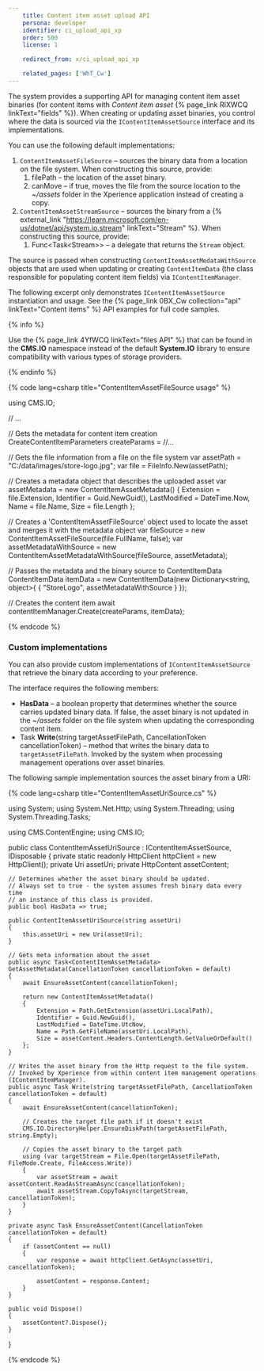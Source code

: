 ```yaml
---
    title: Content item asset upload API
    persona: developer
    identifier: ci_upload_api_xp
    order: 500
    license: 1

    redirect_from: x/ci_upload_api_xp

    related_pages: ['WhT_Cw']
---
```


The system provides a supporting API for managing content item asset binaries (for content items with *Content item asset* {% page_link RIXWCQ linkText="fields" %}). When creating or updating asset binaries, you control where the data is sourced via the `IContentItemAssetSource` interface and its implementations.

You can use the following default implementations:

1. `ContentItemAssetFileSource` – sources the binary data from a location on the file system. When constructing this source, provide:
    1. filePath – the location of the asset binary.
    2. canMove – if true, moves the file from the source location to the *~/assets* folder in the Xperience application instead of creating a copy.
2. `ContentItemAssetStreamSource` – sources the binary from a {% external_link "https://learn.microsoft.com/en-us/dotnet/api/system.io.stream" linkText="Stream" %}. When constructing this source, provide:
    1. Func\<Task\<Stream\>\> – a delegate that returns the `Stream` object.

The source is passed when constructing `ContentItemAssetMedataWithSource` objects that are used when updating or creating `ContentItemData` (the class responsible for populating content item fields) via `IContentItemManager`.

The following excerpt only demonstrates `IContentItemAssetSource` instantiation and usage. See the {% page_link 0BX_Cw collection="api" linkText="Content items" %} API examples for full code samples.

{% info %}

Use the {% page_link 4YfWCQ linkText="files API" %} that can be found in the **CMS.IO** namespace instead of the default **System.IO** library to ensure compatibility with various types of storage providers.

{% endinfo %}

{% code lang=csharp title="ContentItemAssetFileSource usage" %}

using CMS.IO;

// ...

// Gets the metadata for content item creation
CreateContentItemParameters createParams = //...

// Gets the file information from a file on the file system
var assetPath = "C:/data/images/store-logo.jpg";
var file = FileInfo.New(assetPath);

// Creates a metadata object that describes the uploaded asset
var assetMetadata = new ContentItemAssetMetadata()
{
    Extension = file.Extension,
    Identifier = Guid.NewGuid(),
    LastModified = DateTime.Now,
    Name = file.Name,
    Size = file.Length
};

// Creates a 'ContentItemAssetFileSource' object used to locate the asset and merges it with the metadata object
var fileSource = new ContentItemAssetFileSource(file.FullName, false);
var assetMetadataWithSource = new ContentItemAssetMetadataWithSource(fileSource, assetMetadata);

// Passes the metadata and the binary source to ContentItemData
ContentItemData itemData = new ContentItemData(new Dictionary<string, object>{
    { "StoreLogo", assetMetadataWithSource }
});

// Creates the content item 
await contentItemManager.Create(createParams, itemData);

{% endcode %}

### Custom implementations

You can also provide custom implementations of `IContentItemAssetSource` that retrieve the binary data according to your preference.

The interface requires the following members:

- **HasData** – a boolean property that determines whether the source carries updated binary data. If false, the asset binary is not updated in the *~/assets* folder on the file system when updating the corresponding content item.
- Task **Write**(string targetAssetFilePath, CancellationToken cancellationToken) – method that writes the binary data to `targetAssetFilePath`. Invoked by the system when processing management operations over asset binaries.

The following sample implementation sources the asset binary from a URI:

{% code lang=csharp title="ContentItemAssetUriSource.cs" %}

using System;
using System.Net.Http;
using System.Threading;
using System.Threading.Tasks;

using CMS.ContentEngine;
using CMS.IO;

public class ContentItemAssetUriSource : IContentItemAssetSource, IDisposable
{
    private static readonly HttpClient httpClient = new HttpClient();
    private Uri assetUri;
    private HttpContent assetContent;

    // Determines whether the asset binary should be updated.
    // Always set to true - the system assumes fresh binary data every time 
    // an instance of this class is provided.
    public bool HasData => true;

    public ContentItemAssetUriSource(string assetUri)
    {
        this.assetUri = new Uri(assetUri);
    }

    // Gets meta information about the asset
    public async Task<ContentItemAssetMetadata> GetAssetMetadata(CancellationToken cancellationToken = default)
    {
        await EnsureAssetContent(cancellationToken);

        return new ContentItemAssetMetadata()
        {
            Extension = Path.GetExtension(assetUri.LocalPath),
            Identifier = Guid.NewGuid(),
            LastModified = DateTime.UtcNow,
            Name = Path.GetFileName(assetUri.LocalPath),
            Size = assetContent.Headers.ContentLength.GetValueOrDefault()
        };
    }

    // Writes the asset binary from the Http request to the file system.
    // Invoked by Xperience from within content item management operations (IContentItemManager).
    public async Task Write(string targetAssetFilePath, CancellationToken cancellationToken = default)
    {
        await EnsureAssetContent(cancellationToken);

        // Creates the target file path if it doesn't exist
        CMS.IO.DirectoryHelper.EnsureDiskPath(targetAssetFilePath, string.Empty);

        // Copies the asset binary to the target path
        using (var targetStream = File.Open(targetAssetFilePath, FileMode.Create, FileAccess.Write))
        {
            var assetStream = await assetContent.ReadAsStreamAsync(cancellationToken);
            await assetStream.CopyToAsync(targetStream, cancellationToken);
        }
    }

    private async Task EnsureAssetContent(CancellationToken cancellationToken = default)
    {
        if (assetContent == null)
        {
            var response = await httpClient.GetAsync(assetUri, cancellationToken);

            assetContent = response.Content;
        }
    }

    public void Dispose()
    {
        assetContent?.Dispose();
    } 
}

{% endcode %}

